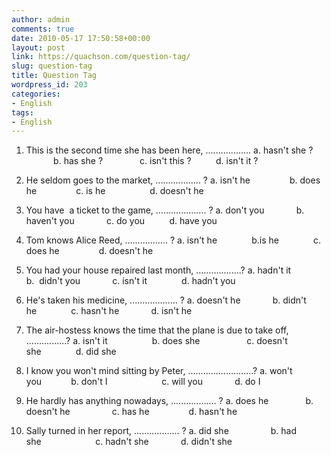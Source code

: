 ```yaml
---
author: admin
comments: true
date: 2010-05-17 17:50:58+00:00
layout: post
link: https://quachson.com/question-tag/
slug: question-tag
title: Question Tag
wordpress_id: 203
categories:
- English
tags:
- English
---
```


1. This is the second time she has been here, ..................
a. hasn't she ?            b. has she ?               c. isn't this ?          d. isn't it ?

2. He seldom goes to the market, .................. ?
a. isn't he                b. does he                c. is he                  d. doesn't he

3. You have  a ticket to the game, .................... ?
a. don't you             b. haven't you             c. do you          d. have you

4. Tom knows Alice Reed, ................. ?
a. isn't he              b.is he              c. does he                d. doesn't he

5. You had your house repaired last month, ..................?
a. hadn't it            b.  didn't you             c. isn't it              d. hadn't you

6. He's taken his medicine, ................... ?
a. doesn't he             b. didn't he              c. hasn't he             d. isn't he

7. The air-hostess knows the time that the plane is due to take off, ................?
a. isn't it                  b. does she                   c. doesn't she              d. did she

8. I know you won't mind sitting by Peter, ..........................?
a. won't you            b. don't I                      c. will you             d. do I

9. He hardly has anything nowadays, .................. ?
a. does he               b. doesn't he                 c. has he                d. hasn't he

10. Sally turned in her report, .................. ?
a. did she                 b. had she                      c. hadn't she             d. didn't she

